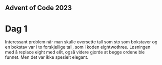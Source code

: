 ## Advent of Code 2023
# Dag 1
Interessant problem når man skulle oversette tall som sto som bokstaver og en bokstav var i to forskjellige tall, som i koden eightwothree. Løsningen med å replace eight med e8t, også videre gjorde at begge ordene ble funnet. Men det var ikke spesielt elegant. 
